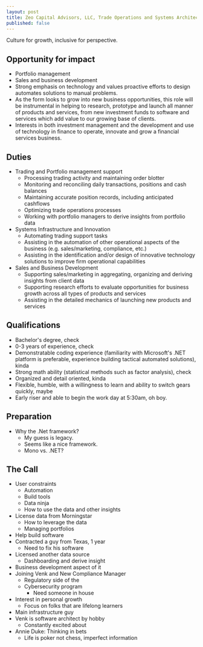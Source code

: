 ```yaml
---
layout: post
title: Zeo Capital Advisors, LLC, Trade Operations and Systems Architect
published: false
---
```


Culture for growth, inclusive for perspective. 

## Opportunity for impact
- Portfolio management
- Sales and business development
- Strong emphasis on technology and values proactive efforts to design automates solutions to manual problems.
- As the form looks to grow into new business opportunities, this role will be instrumental in helping to research, prototype and launch all manner of products and services, from new investment funds to software and services which add value to our growing base of clients.
- Interests in both investment management and the development and use of technology in finance to operate, innovate and grow a financial services business. 

## Duties
- Trading and Portfolio management support
	* Processing trading activity and maintaining order blotter
	* Monitoring and reconciling daily transactions, positions and cash balances
	* Maintaining accurate position records, including anticipated cashflows
	* Optimizing trade operations processes
	* Working with portfolio managers to derive insights from portfolio data
- Systems Infrastructure and Innovation
	* Automating trading support tasks
	* Assisting in the automation of other operational aspects of the business (e.g. sales/marketing, compliance, etc.)
	* Assisting in the identification and/or design of innovative technology solutions to improve firm operational capabilities
- Sales and Business Development
	* Supporting sales/marketing in aggregating, organizing and deriving insights from client data
	* Supporting research efforts to evaluate opportunities for business growth across all types of products and services
	* Assisting in the detailed mechanics of launching new products and services

## Qualifications
- Bachelor's degree, check
- 0-3 years of experience, check
- Demonstratable coding experience (familiarity with Microsoft's .NET platform is preferable, experience building tactical automated solutions), kinda 
- Strong math ability (statistical methods such as factor analysis), check
- Organized and detail oriented, kinda
- Flexible, humble, with a willingness to learn and ability to switch gears quickly, maybe
- Early riser and able to begin the work day at 5:30am, oh boy.

## Preparation
- Why the .Net framework?
	* My guess is legacy. 
	* Seems like a nice framework. 
	* Mono vs. .NET?

## The Call 
- User constraints
	* Automation
	* Build tools
	* Data ninja
	* How to use the data and other insights 
- License data from Morningstar
	* How to leverage the data
	* Managing portfolios
- Help build software
- Contracted a guy from Texas, 1 year
	* Need to fix his software
- Licensed another data source
	* Dashboarding and derive insight
- Business development aspect of it
- Joining Venk and New Compliance Manager
	* Regulatory side of the 
	* Cybersecurity program
		- Need someone in house 
- Interest in personal growth
	* Focus on folks that are lifelong learners
- Main infrastructure guy
- Venk is software architect by hobby
	* Constantly excited about
- Annie Duke: Thinking in bets
	* Life is poker not chess, imperfect information